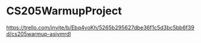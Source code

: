 # CS205WarmupProject
https://trello.com/invite/b/Ebq4voKh/5265b295627dbe36f1c5d3bc5bb6f39d/cs205warmup-asjvmrdl
